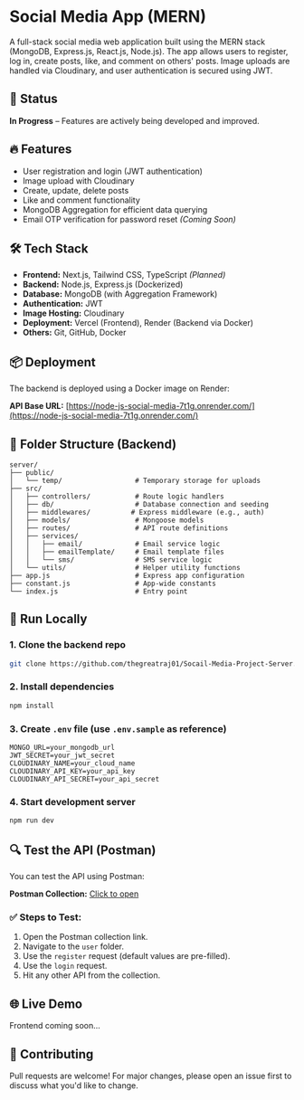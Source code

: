 # Social Media App (MERN)

A full-stack social media web application built using the MERN stack (MongoDB, Express.js, React.js, Node.js). The app allows users to register, log in, create posts, like, and comment on others' posts. Image uploads are handled via Cloudinary, and user authentication is secured using JWT.

## 🚧 Status

**In Progress** – Features are actively being developed and improved.

## 🔥 Features

- User registration and login (JWT authentication)
- Image upload with Cloudinary
- Create, update, delete posts
- Like and comment functionality
- MongoDB Aggregation for efficient data querying
- Email OTP verification for password reset *(Coming Soon)*

## 🛠 Tech Stack

- **Frontend:** Next.js, Tailwind CSS, TypeScript *(Planned)*
- **Backend:** Node.js, Express.js (Dockerized)
- **Database:** MongoDB (with Aggregation Framework)
- **Authentication:** JWT
- **Image Hosting:** Cloudinary
- **Deployment:** Vercel (Frontend), Render (Backend via Docker)
- **Others:** Git, GitHub, Docker

## 📦 Deployment

The backend is deployed using a Docker image on Render:

**API Base URL:** [https://node-js-social-media-7t1g.onrender.com/](https://node-js-social-media-7t1g.onrender.com/)

## 📁 Folder Structure (Backend)

```
server/
├── public/
│   └── temp/                  # Temporary storage for uploads
├── src/
│   ├── controllers/           # Route logic handlers
│   ├── db/                    # Database connection and seeding
│   ├── middlewares/          # Express middleware (e.g., auth)
│   ├── models/                # Mongoose models
│   ├── routes/                # API route definitions
│   ├── services/
│   │   ├── email/             # Email service logic
│   │   ├── emailTemplate/     # Email template files
│   │   └── sms/               # SMS service logic
│   └── utils/                 # Helper utility functions
├── app.js                     # Express app configuration
├── constant.js                # App-wide constants
└── index.js                   # Entry point
```

## 🧪 Run Locally

### 1. Clone the backend repo
```bash
git clone https://github.com/thegreatraj01/Socail-Media-Project-Server.git
```

### 2. Install dependencies
```bash
npm install
```

### 3. Create `.env` file (use `.env.sample` as reference)
```env
MONGO_URL=your_mongodb_url
JWT_SECRET=your_jwt_secret
CLOUDINARY_NAME=your_cloud_name
CLOUDINARY_API_KEY=your_api_key
CLOUDINARY_API_SECRET=your_api_secret
```

### 4. Start development server
```bash
npm run dev
```

## 🔍 Test the API (Postman)

You can test the API using Postman:

**Postman Collection:** [Click to open](https://www.postman.com/cryosat-astronomer-35135276/workspace/my-workspace/collection/29595192-ed170205-442f-481c-815d-4de60cf35a66?action=share&creator=29595192)

### ✅ Steps to Test:
1. Open the Postman collection link.
2. Navigate to the `user` folder.
3. Use the `register` request (default values are pre-filled).
4. Use the `login` request.
5. Hit any other API from the collection.

## 🌐 Live Demo

Frontend coming soon…

## 🤝 Contributing

Pull requests are welcome! For major changes, please open an issue first to discuss what you'd like to change.

